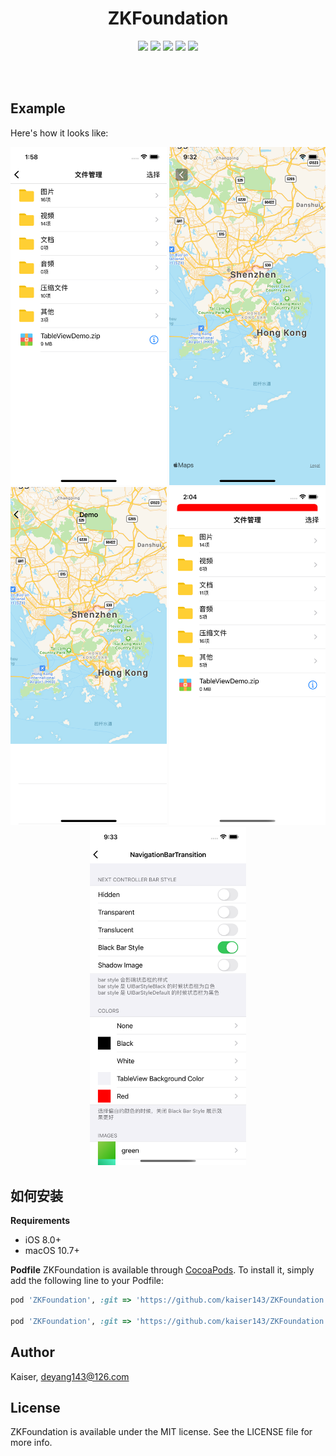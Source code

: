 <h1 align="center">
ZKFoundation
</h1>
<p align="center">
<img src="https://img.shields.io/cocoapods/v/ZKFoundation.svg?style=flat" />
<img src="https://img.shields.io/badge/supporting-objectiveC-yellow.svg" />
<img src="https://img.shields.io/badge/license-MIT-brightgreen.svg" />
<img src="https://img.shields.io/cocoapods/p/ZKFoundation.svg?style=flat" />
<img src="https://img.shields.io/badge/support-iOS 8.0+ -blue.svg?style=flat" />
</p>
<br>
<br>

## Example
Here's how it looks like:

<p align="center">
<img src="https://github.com/kaiser143/ZKFoundation/raw/master/screenshot/screenshot1.png" width = "250">
<img src="https://github.com/kaiser143/ZKFoundation/raw/master/screenshot/screenshot2.png" width = "250">
<img src="https://github.com/kaiser143/ZKFoundation/raw/master/screenshot/screenshot3.png" width = "250">
<img src="https://github.com/kaiser143/ZKFoundation/raw/master/screenshot/screenshot4.png" width = "250">
<img src="https://github.com/kaiser143/ZKFoundation/raw/master/screenshot/screenshot5.png" width = "250">
</p>

## 如何安装
__Requirements__
* iOS 8.0+
* macOS 10.7+

__Podfile__
ZKFoundation is available through [CocoaPods](https://cocoapods.org). To install
it, simply add the following line to your Podfile:

```ruby
pod 'ZKFoundation', :git => 'https://github.com/kaiser143/ZKFoundation.git', :tag => '0.1.8'

pod 'ZKFoundation', :git => 'https://github.com/kaiser143/ZKFoundation.git', :commit => 'xxxx'
```

## Author

Kaiser, deyang143@126.com

## License

ZKFoundation is available under the MIT license. See the LICENSE file for more info.
